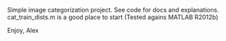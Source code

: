 ﻿Simple image categorization project.  See code for docs and explanations.  cat_train_dists.m is a good place to start (Tested agains MATLAB R2012b)

Enjoy,
Alex
